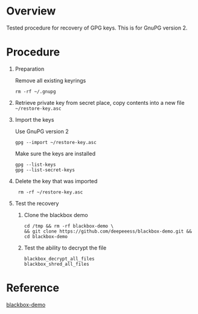 # Overview
Tested procedure for recovery of GPG keys.  This is for GnuPG version 2.
# Procedure
1. Preparation

    Remove all existing keyrings

    ```
    rm -rf ~/.gnupg
    ```
    
2. Retrieve private key from secret place, copy contents into a new file `~/restore-key.asc`
   
3. Import the keys

    Use GnuPG version 2
    
    ```
    gpg --import ~/restore-key.asc
    ```
    
    Make sure the keys are installed
    
    ```
    gpg --list-keys
    gpg --list-secret-keys
    ```
     
4. Delete the key that was imported

    ```
     rm -rf ~/restore-key.asc
     ```
5.  Test the recovery
    1.  Clone the blackbox demo
        
        ```
        cd /tmp && rm -rf blackbox-demo \
        && git clone https://github.com/deepeeess/blackbox-demo.git && cd blackbox-demo
        ```
    2. Test the ability to decrypt the file
        
        ```
        blackbox_decrypt_all_files
        blackbox_shred_all_files
        ```
    
# Reference

[blackbox-demo](https://github.com/dsulli99/blackbox-demo)

